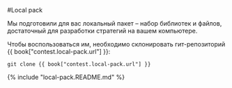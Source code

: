 #Local pack

Мы подготовили для вас локальный пакет – набор библиотек и файлов, достаточный для разработки стратегий на вашем компьютере.

Чтобы воспользоваться им, необходимо склонировать гит-репозиторий {{ book["contest.local-pack.url"] }}:
```
git clone {{ book["contest.local-pack.url"] }}
```

{% include "local-pack.README.md" %}